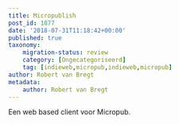 ```yaml
---
title: Micropublish
post_id: 1877
date: '2018-07-31T11:18:42+00:00'
published: true
taxonomy:
    migration-status: review
    category: [Ongecategoriseerd]
    tag: [indieweb,micropub,indieweb,micropub]
author: Robert van Bregt
metadata:
    author: Robert van Bregt
---
```

Een web based client voor Micropub.